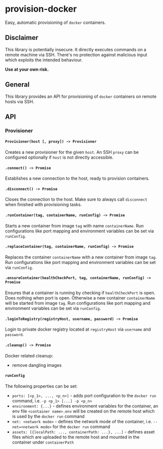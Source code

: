 # provision-docker

Easy, automatic provisioning of `docker` containers.

## **Disclaimer**

This library is potentially insecure. It directly executes commands on a remote machine via SSH.
There's no protection against malicious input which exploits the intended behaviour.

**Use at your own risk.**

## General

This library provides an API for provisioning of `docker` containers on remote hosts
via SSH.

## API

### Provisioner

#### `Provisioner(host [, proxy]) -> Provisioner`

Creates a new provisioner for the given `host`. An SSH `proxy` can be configured optionally if `host` is not
directly accessible.

#### `.connect() -> Promise`

Establishes a new connection to the host, ready to provision containers.

#### `.disconnect() -> Promise`

Closes the connection to the host. Make sure to always call `disconnect` when finished with provisioning tasks.

#### `.runContainer(tag, containerName, runConfig) -> Promise`

Starts a new container from image `tag` with name `containerName`. Run configurations like port mapping and environment
variables can be set via `runConfig`.

#### `.replaceContainer(tag, containerName, runConfig) -> Promise`

Replaces the container `containerName` with a new container from image `tag`. Run configurations like port mapping and
environment variables can be set via `runConfig`.

#### `.ensureContainer(healthCheckPort, tag, containerName, runConfig) -> Promise`

Ensures that a container is running by checking if `healthCheckPort` is open. Does nothing when port is open. Otherwise
a new container `containerName` will be started from image `tag`. Run configurations like port mapping and environment
variables can be set via `runConfig`.

#### `.loginToRegistry(registryHost, username, password) -> Promise`

Login to private docker registry located at `registryHost` via `username` and `password`.

#### `.cleanup() -> Promise`

Docker related cleanup:
* remove dangling images

#### `runConfig`

The following properties can be set:
* `ports: [<p_1>, ..., <p_n>]` - adds port configuration to the `docker run` command, i.e. `-p <p_1> [...] -p <p_n>`
* `environment: {...}` - defines environment variables for the container, an env file `<container name>.env` will be
created on the remote host which is used by the `docker run` command
* `net: <network mode>` - defines the network mode of the container, i.e. `--net=<network mode>` for the `docker run`
command
* `assets: [{localPath: ..., containerPath: ...}, ...]` - defines asset files which are uploaded to the remote host and
mounted in the container under `containerPath`
